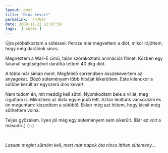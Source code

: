 ```yaml
---
layout: post
title: "Diós kevert"
permalink:  /4764/ 
date: 2008-11-22 12:07:59
tags:  [ sütés ] 
---
```

Újra próbálkoztam a sütéssel. Persze már megvettem a diót, mikor rájöttem, hogy még darálónk sincs.



<!--break-->  
Megnéztem a Wall-E című, talán szórakoztató animációs filmet. Közben egy fakanál segítségével darálttá tettem 40 dkg diót.

<p >A többi már simán ment. Megfelelő sorrendben összekevertem az anyagokat. Előző süteményem több hibáját kikerültem. Este kilenckor a sütőbe került az egyszerű diós kevert.</p>  
<p >Nem tudom én, mit meddig kell sütni. Nyomkodtam bele a villát, meg izgultam is. Miközben az illata egyre jobb lett. Aztán leültünk vacsorázni és én meguntam: kiszedtem a sütőből. Ekkor még azt hittem, hogy kicsit még süthettem volna.</p>  
<p >Teljes győzelem. Ilyen jól még egy süteményem sem sikerült. (Bár ez volt a második.) :) :)</p>  
<p >&nbsp;</p>  
<p ><em>Lassan megint sütnöm kell, mert már napok óta nincs itthon sütemény...</em></p>